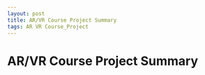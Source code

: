 ```yaml
---
layout: post
title: AR/VR Course Project Summary
tags: AR VR Course_Project
---
```

# AR/VR Course Project Summary

